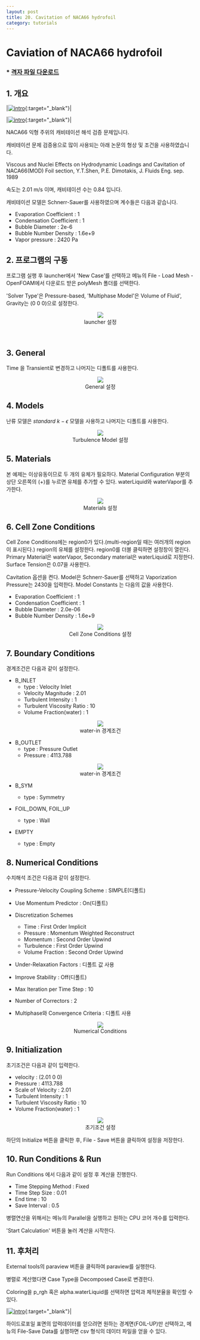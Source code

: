 ```yaml
---
layout: post
title: 20. Cavitation of NACA66 hydrofoil
category: tutorials
---
```


# Caviation of NACA66 hydrofoil

### * [격자 파일 다운로드](https://drive.google.com/file/d/1a6uUi1CKbzZEYa9e4R3-ABR8ZY6LOtKq/view?usp=sharing)

## 1. 개요 

|[![intro](https://github.com/nextfoam/baram-pages/raw/main/screenshots/cavitation/cav-contour.png)](https://github.com/nextfoam/baram-pages/raw/main/screenshots/cavitation/cav-contour.png){:target="_blank"}|

|[![intro](https://github.com/nextfoam/baram-pages/raw/main/screenshots/cavitation/cav-Cp.png)](https://github.com/nextfoam/baram-pages/raw/main/screenshots/cavitation/cav-Cp.png){:target="_blank"}|

NACA66 익형 주위의 캐비테이션 해석 검증 문제입니다.

캐비테이션 문제 검증용으로 많이 사용되는 아래 논문의 형상 및 조건을 사용하였습니다.

Viscous and Nuclei Effects on Hydrodynamic Loadings and Cavitation of NACA66(MOD) Foil section, Y.T.Shen, P.E. Dimotakis, J. Fluids Eng. sep. 1989

속도는 2.01 m/s 이며, 캐비테이션 수는 0.84 입니다.

캐비테이션 모델은 Schnerr-Sauer를 사용하였으며 계수들은 다음과 같습니다.

* Evaporation Coefficient : 1
* Condensation Coefficient : 1
* Bubble Diameter : 2e-6
* Bubble Number Density : 1.6e+9
* Vapor pressure : 2420 Pa

## 2. 프로그램의 구동

프로그램 실행 후 launcher에서 'New Case'를 선택하고 메뉴의 File - Load Mesh - OpenFOAM에서 다운로드 받은 polyMesh 폴더를 선택한다.

'Solver Type'은 Pressure-based, 'Multiphase Model'은 Volume of Fluid', Gravity는 (0 0 0)으로 설정한다.

<p align='center'>
    <img src="https://github.com/nextfoam/baram-pages/raw/main/screenshots/cavitation/launcher.png"><br> launcher 설정
</p>
<br>

## 3. General

Time 을 Transient로 변경하고 나머지는 디폴트를 사용한다.

<p align='center'>
    <img src="https://github.com/nextfoam/baram-pages/raw/main/screenshots/cavitation/general.png"><br> General 설정
</p>

## 4. Models

난류 모델은 $standard$ $k-\epsilon$ 모델을 사용하고 나머지는 디폴트를 사용한다.

<p align='center'>
    <img src="https://github.com/nextfoam/baram-pages/raw/main/screenshots/cavitation/turbulence.png"><br> Turbulence Model 설정
</p>


## 5. Materials

본 예제는 이상유동이므로 두 개의 유체가 필요하다. Material Configuration 부분의 상단 오른쪽의 (+)를 누르면 유체를 추가할 수 있다. waterLiquid와 waterVapor를 추가한다. 

<p align='center'>
    <img src="https://github.com/nextfoam/baram-pages/raw/main/screenshots/cavitation/material.png"><br> Materials 설정
</p>

## 6. Cell Zone Conditions

Cell Zone Conditions에는 region0가 있다.(multi-region일 때는 여러개의 region이 표시된다.) region의 유체를 설정한다. region0를 더블 클릭하면 설정창이 열린다. Primary Material은 waterVapor, Secondary material은 waterLiquid로 지정한다. Surface Tension은 0.07을 사용한다.

Cavitation 옵션을 켠다. Model은 Schnerr-Sauer를 선택하고 Vaporization Pressure는 2430을 입력한다. Model Constants 는 다음의 값을 사용한다.

* Evaporation Coefficient : 1
* Condensation Coefficient : 1
* Bubble Diameter : 2.0e-06
* Bubble Number Density : 1.6e+9

<p align='center'>
    <img src="https://github.com/nextfoam/baram-pages/raw/main/screenshots/cavitation/region.png"><br> Cell Zone Conditions 설정
</p>

## 7. Boundary Conditions

경계조건은 다음과 같이 설정한다.

+ B\_INLET
    + type : Velocity Inlet
    + Velocity Magnitude : 2.01
    + Turbulent Intensity : 1
    + Turbulent Viscosity Ratio : 10
    + Volume Fraction(water) : 1
  
<p align='center'>
    <img src="https://github.com/nextfoam/baram-pages/raw/main/screenshots/cavitation/inlet.png"><br> water-in 경계조건
</p>

+ B\_OUTLET
    + type : Pressure Outlet
    + Pressure : 4113.788
  
<p align='center'>
    <img src="https://github.com/nextfoam/baram-pages/raw/main/screenshots/cavitation/outlet.png"><br> water-in 경계조건
</p>

+ B\_SYM
    + type : Symmetry
  
+ FOIL\_DOWN, FOIL\_UP
    + type : Wall
  
+ EMPTY
    + type : Empty


## 8. Numerical Conditions

수치해석 조건은 다음과 같이 설정한다.

+ Pressure-Velocity Coupling Scheme : SIMPLE(디폴트)

+ Use Momentum Predictor : On(디폴트)

+ Discretization Schemes
    + Time : First Order Implicit
    + Pressure : Momentum Weighted Reconstruct
    + Momentum : Second Order Upwind
    + Turbulence : First Order Upwind
    + Volume Fraction : Second Order Upwind

+ Under-Relaxation Factors : 디폴트 값 사용

+ Improve Stability : Off(디폴트)

+ Max Iteration per Time Step : 10

+ Number of Correctors : 2

+ Multiphase와 Convergence Criteria : 디폴트 사용
  
<p align='center'>
    <img src="https://github.com/nextfoam/baram-pages/raw/main/screenshots/cavitation/numerical.png"><br> Numerical Conditions
</p>

## 9. Initialization

초기조건은 다음과 같이 입력한다.

+ velocity : (2.01 0 0)
+ Pressure : 4113.788
+ Scale of Velocity : 2.01
+ Turbulent Intensity : 1
+ Turbulent Viscosity Ratio : 10
+ Volume Fraction(water) : 1

<p align='center'>
    <img src="https://github.com/nextfoam/baram-pages/raw/main/screenshots/cavitation/initial.png"><br> 초기조건 설정
</p>

하단의 Initialize 버튼을 클릭한 후, File - Save 버튼을 클릭하여 설정을 저장한다.


## 10. Run Conditions & Run

Run Conditions 에서 다음과 같이 설정 후 계산을 진행한다.

+ Time Stepping Method : Fixed
+ Time Step Size : 0.01
+ End time : 10
+ Save Interval : 0.5

병렬연산을 위해서는 메뉴의 Parallel을 실행하고 원하는 CPU 코어 개수를 입력한다.

'Start Calculation' 버튼을 눌러 계산을 시작한다.

## 11. 후처리

External tools의 paraview 버튼을 클릭하여 paraview를 실행한다.

병렬로 계산했다면 Case Type을 Decomposed Case로 변경한다.

Coloring을 p_rgh 혹은 alpha.waterLiquid를 선택하면 압력과 체적분율을 확인할 수 있다.

|[![intro](https://github.com/nextfoam/baram-pages/raw/main/screenshots/cavitation/cav-contour.png)](https://github.com/nextfoam/baram-pages/raw/main/screenshots/cavitation/cav-contour.png){:target="_blank"}|

하이드로포일 표면의 압력데이터를 얻으려면 원하는 경계면(FOIL\-UP)만 선택하고, 메뉴의 File-Save Data를 실행하면 csv 형식의 데이터 파일을 얻을 수 있다.




